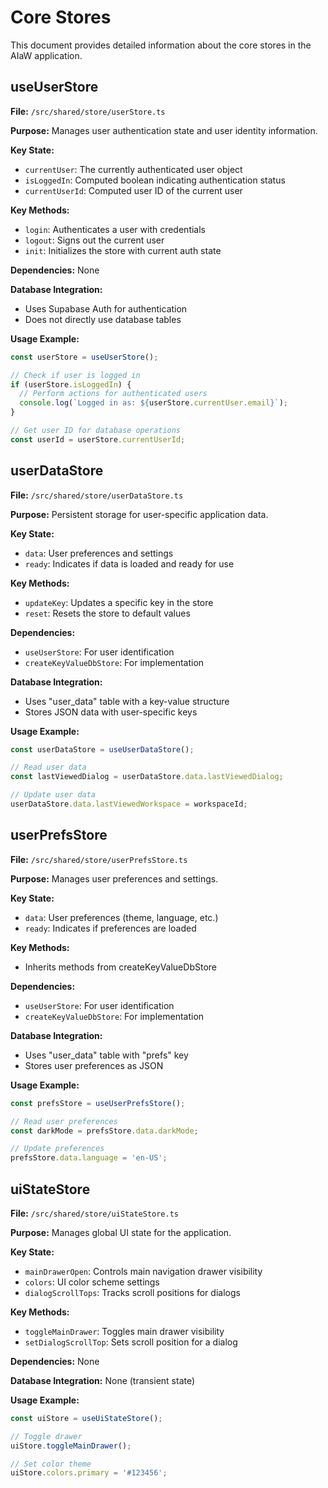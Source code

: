 # Core Stores

This document provides detailed information about the core stores in the AIaW application.

## useUserStore

**File:** `/src/shared/store/userStore.ts`

**Purpose:** Manages user authentication state and user identity information.

**Key State:**
- `currentUser`: The currently authenticated user object
- `isLoggedIn`: Computed boolean indicating authentication status
- `currentUserId`: Computed user ID of the current user

**Key Methods:**
- `login`: Authenticates a user with credentials
- `logout`: Signs out the current user
- `init`: Initializes the store with current auth state

**Dependencies:** None

**Database Integration:**
- Uses Supabase Auth for authentication
- Does not directly use database tables

**Usage Example:**
```typescript
const userStore = useUserStore();

// Check if user is logged in
if (userStore.isLoggedIn) {
  // Perform actions for authenticated users
  console.log(`Logged in as: ${userStore.currentUser.email}`);
}

// Get user ID for database operations
const userId = userStore.currentUserId;
```

## userDataStore

**File:** `/src/shared/store/userDataStore.ts`

**Purpose:** Persistent storage for user-specific application data.

**Key State:**
- `data`: User preferences and settings
- `ready`: Indicates if data is loaded and ready for use

**Key Methods:**
- `updateKey`: Updates a specific key in the store
- `reset`: Resets the store to default values

**Dependencies:**
- `useUserStore`: For user identification
- `createKeyValueDbStore`: For implementation

**Database Integration:**
- Uses "user_data" table with a key-value structure
- Stores JSON data with user-specific keys

**Usage Example:**
```typescript
const userDataStore = useUserDataStore();

// Read user data
const lastViewedDialog = userDataStore.data.lastViewedDialog;

// Update user data
userDataStore.data.lastViewedWorkspace = workspaceId;
```

## userPrefsStore

**File:** `/src/shared/store/userPrefsStore.ts`

**Purpose:** Manages user preferences and settings.

**Key State:**
- `data`: User preferences (theme, language, etc.)
- `ready`: Indicates if preferences are loaded

**Key Methods:**
- Inherits methods from createKeyValueDbStore

**Dependencies:**
- `useUserStore`: For user identification
- `createKeyValueDbStore`: For implementation

**Database Integration:**
- Uses "user_data" table with "prefs" key
- Stores user preferences as JSON

**Usage Example:**
```typescript
const prefsStore = useUserPrefsStore();

// Read user preferences
const darkMode = prefsStore.data.darkMode;

// Update preferences
prefsStore.data.language = 'en-US';
```

## uiStateStore

**File:** `/src/shared/store/uiStateStore.ts`

**Purpose:** Manages global UI state for the application.

**Key State:**
- `mainDrawerOpen`: Controls main navigation drawer visibility
- `colors`: UI color scheme settings
- `dialogScrollTops`: Tracks scroll positions for dialogs

**Key Methods:**
- `toggleMainDrawer`: Toggles main drawer visibility
- `setDialogScrollTop`: Sets scroll position for a dialog

**Dependencies:** None

**Database Integration:** None (transient state)

**Usage Example:**
```typescript
const uiStore = useUiStateStore();

// Toggle drawer
uiStore.toggleMainDrawer();

// Set color theme
uiStore.colors.primary = '#123456';
```